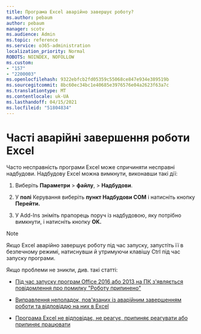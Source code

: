 ```yaml
---
title: Програма Excel аварійно завершує роботу?
ms.author: pebaum
author: pebaum
manager: scotv
ms.audience: Admin
ms.topic: reference
ms.service: o365-administration
localization_priority: Normal
ROBOTS: NOINDEX, NOFOLLOW
ms.custom:
- "157"
- "2200003"
ms.openlocfilehash: 9322ebfcb2fd05359c55068ce847e934e389519b
ms.sourcegitcommit: 8bc60ec34bc1e40685e3976576e04a2623f63a7c
ms.translationtype: MT
ms.contentlocale: uk-UA
ms.lasthandoff: 04/15/2021
ms.locfileid: "51804834"
---
```

# <a name="frequent-excel-crashes"></a>Часті аварійні завершення роботи Excel

Часто несправність програми Excel може спричиняти несправні надбудови. Надбудову Excel можна вимкнути, виконавши такі дії:
  
1. Виберіть **Параметри** \> **файлу**, \> **Надбудови**.

2. У **полі** Керування виберіть **пункт Надбудови COM** і натисніть кнопку **Перейти.**

3. У Add-Ins зніміть прапорець поруч із надбудовою, яку потрібно вимкнути, і натисніть кнопку **OK.**

> [!NOTE]
> Якщо Excel аварійно завершує роботу під час запуску, запустіть її в безпечному режимі, натиснувши й утримуючи клавішу Ctrl під час запуску програми.
  
Якщо проблеми не зникли, див. такі статті:
  
- [Під час запуску програм Office 2016 або 2013 на ПК з'являється повідомлення про помилку "Роботу припинено"](https://support.office.com/article/52bd7985-4e99-4a35-84c8-2d9b8301a2fa.aspx)

- [Виправлення неполадок, пов'язаних із аварійним завершенням роботи та відповіддю на них в Excel](https://support.microsoft.com/help/2758592/how-to-troubleshoot-crashing-and-not-responding-issues-with-excel)

- [Програма Excel не відповідає, не реагує, припиняє реагувати або припиняє працювати](https://support.office.com/article/37e7d3c9-9e84-40bf-a805-4ca6853a1ff4.aspx)
